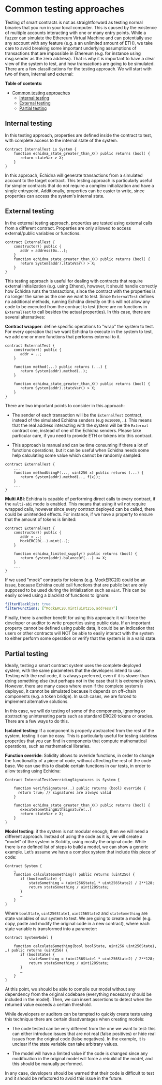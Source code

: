 # Common testing approaches

Testing of smart contracts is not as straightforward as testing normal binaries that you run in your local computer. 
This is caused by the existence of multiple accounts interacting with one or many entry points. 
While a fuzzer can simulate the Ethereum Virtual Machine and can potentially use any account with any feature (e.g. a an unlimited amount of ETH), 
we take care to avoid breaking some important underlying assumptions of transactions that are impossible in Ethereum (e.g. for instance using msg.sender as the zero address). 
That is why it is important to have a clear view of the system to test, and how transactions are going to be simulated. There are a few classifications for the testing approach. 
We will start with two of them, internal and external:

**Table of contents:**
- [Common testing approaches](#common-testing-approaches)
  - [Internal testing](#internal-testing)
  - [External testing](#external-testing)
  - [Partial testing](#partial-testing)

## Internal testing
In this testing approach, properties are defined inside the contract to test, with complete access to the internal state of the system.

```solidity
Contract InternalTest is System { 
    function echidna_state_greater_than_X() public returns (bool) {
       return stateVar > X;
    }
}
```

In this approach, Echidna will generate transactions from a simulated account to the target contract. This testing approach is particularly useful for simpler contracts that do not require a complex initialization and have a single entrypoint. 
Additionally, properties can be easier to write, since properties can access the system's internal state.
 
## External testing
In the external testing approach, properties are tested using external calls from a different contract. Properties are only allowed to access external/public variables or functions.  

```solidity
contract ExternalTest {
    constructor() public {
       addr = address(0x...);
    }
    function echidna_state_greater_than_X() public returns (bool) {
       return System(addr).stateVar() > X;
    }
}
```

This testing approach is useful for dealing with contracts that require external initialization (e.g. using Etheno), however, it should handle correctly how Echidna runs the transactions, 
since the contract with the properties is no longer the same as the one we want to test. 
Since `ExternalTest` defines no additional methods, running Echidna directly on this will not allow any code to be executed from the contract to test (there are no functions in `ExternalTest` to call besides the actual properties). 
In this case, there are several alternatives:

**Contract wrapper**: define specific operations to "wrap" the system to test. For every operation that we want Echidna to execute in the system to test, 
we add one or more functions that performs external to it.

```solidity
contract ExternalTest {
    constructor() public {
       addr = ..;
    }

    function method(...) public returns (...) {
       return System(addr).method(..);
    }

    function echidna_state_greater_than_X() public returns (bool) {
       return System(addr).stateVar() > X;
    }
}
```

There are two important points to consider in this approach:
* The sender of each transaction will be the `ExternalTest` contract, instead of the simulated Echidna senders (e.g `0x10000`, ..). This means that the real address  interacting with the system will be the `External` contract one, instead of one of the Echidna senders. Please take particular care, if you need  to provide ETH or tokens into this contract. 

* This approach is manual and can be time consuming if there a lot of functions operations, 
but it can be useful when Echidna needs some help calculating some value which cannot be randomly sampled:
 
```solidity
contract ExternalTest {
    ...
    function methodUsingF(..., uint256 x) public returns (...) {
       return System(addr).method(.., f(x));
    }
    ... 
}
```

**Multi ABI**: Echidna is capable of performing direct calls to every contract, if the `multi-abi` mode is enabled. 
This means that using it wil not require wrapped calls, however since every contract deployed can be called, there could be unintended effects. 
For instance, if we have a property to ensure that the amount of tokens is limited:

```solidity
contract ExternalTest {
    constructor() public {
       addr = ..;
       MockERC20(..).mint(..);  
    }

    function echidna_limited_supply() public returns (bool) {
       return System(addr).balanceOf(...) <= X;
    }
    ... 
}
``` 

If we used "mock" contracts for tokens (e.g. MockERC20)  could be an issue, because Echidna could call functions that are public but are only supposed to be used during the initialization such as `mint`. This can be easily solved using a blacklist of functions to ignore:

```yaml
filterBlacklist: true
filterFunctions: [“MockERC20.mint(uint256,address)”]
```

Finally, there is another benefit for using this approach: it will force the developer or auditor to write properties using public data. 
If an important property cannot be defined using public data, it could be an indication that users or other contracts will NOT be able to easily interact with the system to either perform some operation or verify that the system is in a valid state.

## Partial testing

Ideally, testing a smart contract system uses the complete deployed system, with the same parameters that the developers intend to use. 
Testing with the real code, it is always preferred, even if it is slower than doing something else (but perhaps not in the case that it is extremely slow). 
However, there are many cases where even if the complete system is deployed, it cannot be simulated because it depends on off-chain 
components (e.g. a token bridge). In such cases, we are forced to implement alternative solutions.  

In this case, we will do testing of some of the components, ignoring or abstracting uninteresting parts such as standard ERC20 tokens or oracles. 
There are a few ways to do this. 

**Isolated testing**: If a component is properly abstracted from the rest of the system, testing it can be easy. 
This is particularly useful for testing stateless properties that you can find in components that compute mathematical operations, such as 
mathematical libraries.

**Function override**: Solidity allows to override functions, in order to change the functionality of a piece of code, without affecting the rest of the code base. We can use this to disable certain functions in our tests, in order to allow testing using Echidna:

```solidity
Contract InternalTestOverridingSignatures is System {

    function verifySignature(..) public returns (bool) override {
      return true; // signatures are always valid
    }
 
    function echidna_state_greater_than_X() public returns (bool) {
       executeSomethingWithSignature(..)
       return stateVar > X;
    }
}
```

**Model testing**: if the system is not modular enough, then we will need a different approach. 
Instead of using the code as it is, we will create a “model” of the system in Solidity, using mostly the original code. While there is no defined list of steps to build a model, we can show a generic example. Let’s assume we have a complex system that include this piece of code:

```solidity
Contract System {
    … 
    function calculateSomething() public returns (uint256) {
       if (booleanState) {
           stateSomething = (uint256State1 * uint256State2) / 2**128;
           return stateSomething / uint128State;
       } 
       …
    }
}
```

Where `boolState`, `uint256State1`, `uint256State2` and `stateSomething` are state variables of our system to test. 
We are going to create a model (e.g. copy, paste and modify the original code in a new contract), where each state variable is 
transformed into a parameter:

```solidity
Contract SystemModel {

    function calculateSomething(bool boolState, uint256 uint256State1, …) public returns (uint256) {
       if (boolState) {
           stateSomething = (uint256State1 * uint256State2) / 2**128;
           return stateSomething / uint128State;
       } 
       …
    }
}
```

At this point, we should be able to compile our model without any dependency from the original codebase (everything necessary should be included in 
the model). Then, we can insert assertions to detect when the returned value exceeds a certain threshold.

While developers or auditors can be tempted to quickly create tests using this technique there are certain disadvantages when creating models:

* The code tested can be very different from the one we want to test: this can either introduce issues that are not real (false positives) or 
hide real issues from the original code (false negatives). In the example, it is unclear if the state variable can take arbitrary values.

* The model will have a limited value if the code is changed since any modification in the original model will force a rebuild of the model, 
and this should be manually performed.

In any case, developers should be warned that their code is difficult to test and it should be refactored to avoid this issue in the future.
